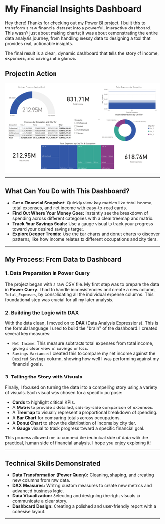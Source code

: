 # My Financial Insights Dashboard 

Hey there! Thanks for checking out my Power BI project. I built this to transform a raw financial dataset into a powerful, interactive dashboard. This wasn't just about making charts; it was about demonstrating the entire data analysis journey, from handling messy data to designing a tool that provides real, actionable insights.

The final result is a clean, dynamic dashboard that tells the story of income, expenses, and savings at a glance.

## Project in Action

![Financial Insights Dashboard](Financial_Insights_Dashboard_img.jpg)

---

## What Can You Do with This Dashboard?

-   **Get a Financial Snapshot:** Quickly view key metrics like total income, total expenses, and net income with easy-to-read cards.
-   **Find Out Where Your Money Goes:** Instantly see the breakdown of spending across different categories with a clear treemap and matrix.
-   **Track Your Savings Goals:** Use a gauge visual to track your progress toward your desired savings target.
-   **Explore Deeper Trends:** Use the bar charts and donut charts to discover patterns, like how income relates to different occupations and city tiers.

---

## My Process: From Data to Dashboard

### 1. Data Preparation in Power Query

The project began with a raw CSV file. My first step was to prepare the data in **Power Query**. I had to handle inconsistencies and create a new column, `Total_Expenses`, by consolidating all the individual expense columns. This foundational step was crucial for all my later analysis.

### 2. Building the Logic with DAX

With the data clean, I moved on to **DAX** (Data Analysis Expressions). This is the formula language I used to build the "brain" of the dashboard. I created several key measures:

-   `Net Income`: This measure subtracts total expenses from total income, giving a clear view of savings or loss.
-   `Savings Variance`: I created this to compare my net income against the `Desired_Savings` column, showing how well I was performing against my financial goals.

### 3. Telling the Story with Visuals

Finally, I focused on turning the data into a compelling story using a variety of visuals. Each visual was chosen for a specific purpose:

-   **Cards** to highlight critical KPIs.
-   A **Matrix** to provide a detailed, side-by-side comparison of expenses.
-   A **Treemap** to visually represent a proportional breakdown of spending.
-   A **Bar Chart** for comparing totals across occupations.
-   A **Donut Chart** to show the distribution of income by city tier.
-   A **Gauge** visual to track progress toward a specific financial goal.

This process allowed me to connect the technical side of data with the practical, human side of financial analysis. I hope you enjoy exploring it!

---

## Technical Skills Demonstrated

-   **Data Transformation (Power Query):** Cleaning, shaping, and creating new columns from raw data.
-   **DAX Measures:** Writing custom measures to create new metrics and advanced business logic.
-   **Data Visualization:** Selecting and designing the right visuals to communicate a clear story.
-   **Dashboard Design:** Creating a polished and user-friendly report with a cohesive layout.

---

